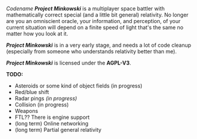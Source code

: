 *Codename **Project Minkowski*** is a multiplayer space battler with mathematically correct special (and a little bit general) relativity. No longer are you an omniscient oracle, your information, and perception, of your current situation will depend on a finite speed of light that's the same no matter how you look at it.

***Project Minkowski*** is in a very early stage, and needs a lot of code cleanup (especially from someone who understands relativity better than me).

***Project Minkowski*** is licensed under the **AGPL-V3**.
  
  
  
**TODO:**
- Asteroids or some kind of object fields (in progress)
- Red/blue shift
- Radar pings *(in progress)*
- Collision (in progress)
- Weapons
- FTL?? There is engine support
- (long term) Online networking
- (long term) Partial general relativity
